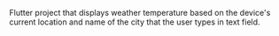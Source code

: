 Flutter project that displays weather temperature based on the device's current location and name of the city that the user types in text field.
